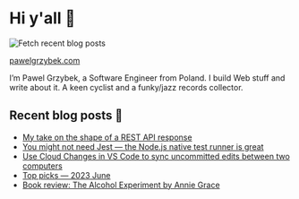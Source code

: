 # Hi y'all 👋

![Fetch recent blog posts](https://github.com/pawelgrzybek/pawelgrzybek/workflows/Fetch%20recent%20blog%20posts/badge.svg)

[pawelgrzybek.com](https://pawelgrzybek.com)

I’m Pawel Grzybek, a Software Engineer from Poland. I build Web stuff and write about it. A keen cyclist and a funky/jazz records collector.

## Recent blog posts 📝

<!-- FEED-START -->
- [My take on the shape of a REST API response](https://pawelgrzybek.com/my-take-on-the-shape-of-a-rest-api-response/)
- [You might not need Jest — the Node.js native test runner is great](https://pawelgrzybek.com/you-might-not-need-jest-the-node-js-native-test-runner-is-great/)
- [Use Cloud Changes in VS Code to sync uncommitted edits between two computers](https://pawelgrzybek.com/use-cloud-changes-in-vs-code-to-sync-uncommitted-edits-between-two-computers/)
- [Top picks — 2023 June](https://pawelgrzybek.com/top-picks-2023-june/)
- [Book review: The Alcohol Experiment by Annie Grace](https://pawelgrzybek.com/book-review-the-alcohol-experiment-by-annie-grace/)
<!-- FEED-END -->